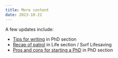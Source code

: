 ```yaml
---
title: More content
date: 2023-10-22
---
```


A few updates include: 
- [Tips for writing](/phd/tips-for-writing) in PhD section
- [Recap of patrol](/life/surf-lifesaving/patrol-days) in Life section / Surf Lifesaving
- [Pros and cons for starting a PhD](/phd/pros-cons) in PhD section